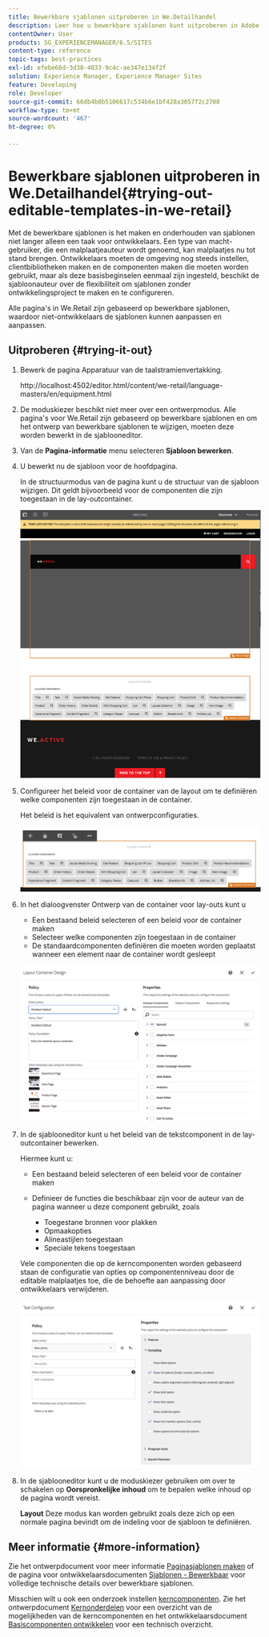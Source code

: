 ```yaml
---
title: Bewerkbare sjablonen uitproberen in We.Detailhandel
description: Leer hoe u bewerkbare sjablonen kunt uitproberen in Adobe Experience Manager met We.Retail.
contentOwner: User
products: SG_EXPERIENCEMANAGER/6.5/SITES
content-type: reference
topic-tags: best-practices
exl-id: efebe66d-3d30-4033-9c4c-ae347e134f2f
solution: Experience Manager, Experience Manager Sites
feature: Developing
role: Developer
source-git-commit: 66db4b0b5106617c534b6e1bf428a3057f2c2708
workflow-type: tm+mt
source-wordcount: '467'
ht-degree: 0%

---
```


# Bewerkbare sjablonen uitproberen in We.Detailhandel{#trying-out-editable-templates-in-we-retail}

Met de bewerkbare sjablonen is het maken en onderhouden van sjablonen niet langer alleen een taak voor ontwikkelaars. Een type van macht-gebruiker, die een malplaatjeauteur wordt genoemd, kan malplaatjes nu tot stand brengen. Ontwikkelaars moeten de omgeving nog steeds instellen, clientbibliotheken maken en de componenten maken die moeten worden gebruikt, maar als deze basisbeginselen eenmaal zijn ingesteld, beschikt de sjabloonauteur over de flexibiliteit om sjablonen zonder ontwikkelingsproject te maken en te configureren.

Alle pagina&#39;s in We.Retail zijn gebaseerd op bewerkbare sjablonen, waardoor niet-ontwikkelaars de sjablonen kunnen aanpassen en aanpassen.

## Uitproberen {#trying-it-out}

1. Bewerk de pagina Apparatuur van de taalstramienvertakking.

   http://localhost:4502/editor.html/content/we-retail/language-masters/en/equipment.html

1. De moduskiezer beschikt niet meer over een ontwerpmodus. Alle pagina&#39;s voor We.Retail zijn gebaseerd op bewerkbare sjablonen en om het ontwerp van bewerkbare sjablonen te wijzigen, moeten deze worden bewerkt in de sjablooneditor.
1. Van de **Pagina-informatie** menu selecteren **Sjabloon bewerken**.
1. U bewerkt nu de sjabloon voor de hoofdpagina.

   In de structuurmodus van de pagina kunt u de structuur van de sjabloon wijzigen. Dit geldt bijvoorbeeld voor de componenten die zijn toegestaan in de lay-outcontainer.

   ![chlimage_1-138](assets/chlimage_1-138.png)

1. Configureer het beleid voor de container van de layout om te definiëren welke componenten zijn toegestaan in de container.

   Het beleid is het equivalent van ontwerpconfiguraties.

   ![chlimage_1-139](assets/chlimage_1-139.png)

1. In het dialoogvenster Ontwerp van de container voor lay-outs kunt u

   * Een bestaand beleid selecteren of een beleid voor de container maken
   * Selecteer welke componenten zijn toegestaan in de container
   * De standaardcomponenten definiëren die moeten worden geplaatst wanneer een element naar de container wordt gesleept

   ![chlimage_1-140](assets/chlimage_1-140.png)

1. In de sjablooneditor kunt u het beleid van de tekstcomponent in de lay-outcontainer bewerken.

   Hiermee kunt u:

   * Een bestaand beleid selecteren of een beleid voor de container maken
   * Definieer de functies die beschikbaar zijn voor de auteur van de pagina wanneer u deze component gebruikt, zoals

      * Toegestane bronnen voor plakken
      * Opmaakopties
      * Alineastijlen toegestaan
      * Speciale tekens toegestaan

   Vele componenten die op de kerncomponenten worden gebaseerd staan de configuratie van opties op componentenniveau door de editable malplaatjes toe, die de behoefte aan aanpassing door ontwikkelaars verwijderen.

   ![chlimage_1-141](assets/chlimage_1-141.png)

1. In de sjablooneditor kunt u de moduskiezer gebruiken om over te schakelen op **Oorspronkelijke inhoud** om te bepalen welke inhoud op de pagina wordt vereist.

   **Layout** Deze modus kan worden gebruikt zoals deze zich op een normale pagina bevindt om de indeling voor de sjabloon te definiëren.

## Meer informatie {#more-information}

Zie het ontwerpdocument voor meer informatie [Paginasjablonen maken](/help/sites-authoring/templates.md) of de pagina voor ontwikkelaarsdocumenten [Sjablonen - Bewerkbaar](/help/sites-developing/page-templates-editable.md) voor volledige technische details over bewerkbare sjablonen.

Misschien wilt u ook een onderzoek instellen [kerncomponenten](/help/sites-developing/we-retail-core-components.md). Zie het ontwerpdocument [Kernonderdelen](https://experienceleague.adobe.com/docs/experience-manager-core-components/using/introduction.html) voor een overzicht van de mogelijkheden van de kerncomponenten en het ontwikkelaarsdocument [Basiscomponenten ontwikkelen](https://helpx.adobe.com/experience-manager/core-components/using/developing.html) voor een technisch overzicht.
